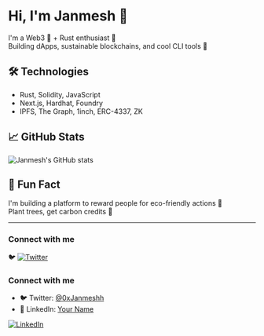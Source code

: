 # Hi, I'm Janmesh 👋

I'm a Web3 🌱 + Rust enthusiast 🦀    
Building dApps, sustainable blockchains, and cool CLI tools 🚀

## 🛠️ Technologies
- Rust, Solidity, JavaScript
- Next.js, Hardhat, Foundry
- IPFS, The Graph, 1inch, ERC-4337, ZK

## 📈 GitHub Stats
![Janmesh's GitHub stats](https://github-readme-stats.vercel.app/api?username=Janmesh23&show_icons=true&theme=radical)

## 🧠 Fun Fact
I'm building a platform to reward people for eco-friendly actions 🌳  
Plant trees, get carbon credits 💸

---


### Connect with me
🐦
[![Twitter](https://img.shields.io/badge/Twitter-0xJanmeshh-1DA1F2?style=flat&logo=twitter&logoColor=white)](https://x.com/0xJanmeshh)
### Connect with me

- 🐦 Twitter: [@0xJanmeshh](https://x.com/0xJanmeshh)
- 💼 LinkedIn: [Your Name](https://www.linkedin.com/in/YOUR-USERNAME/)

[![LinkedIn](https://img.shields.io/badge/LinkedIn-Janmesh-blue?style=for-the-badge&logo=linkedin)](https://linkedin.com/in/janmeshshewale)
